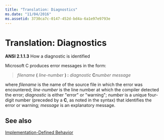 ```yaml
---
title: "Translation: Diagnostics"
ms.date: "11/04/2016"
ms.assetid: 3730ca7c-0147-452d-bd4a-6a1e97e9793e
---
```

# Translation: Diagnostics

**ANSI 2.1.1.3** How a diagnostic is identified

Microsoft C produces error messages in the form:

> *filename* **(** *line-number* **) :** *diagnostic* **C**<em>number</em> *message*

where *filename* is the name of the source file in which the error was encountered; *line-number* is the line number at which the compiler detected the error; *diagnostic* is either "error" or "warning"; *number* is a unique four-digit number (preceded by a **C**, as noted in the syntax) that identifies the error or warning; *message* is an explanatory message.

## See also

[Implementation-Defined Behavior](../c-language/implementation-defined-behavior.md)
